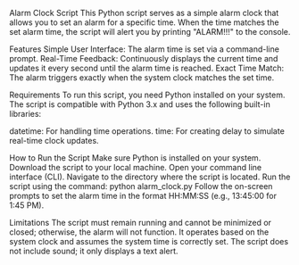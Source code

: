 Alarm Clock Script
This Python script serves as a simple alarm clock that allows you to set an alarm for a specific time. When the time matches the set alarm time, the script will alert you by printing "ALARM!!!" to the console.

Features
Simple User Interface: The alarm time is set via a command-line prompt.
Real-Time Feedback: Continuously displays the current time and updates it every second until the alarm time is reached.
Exact Time Match: The alarm triggers exactly when the system clock matches the set time.

Requirements
To run this script, you need Python installed on your system. The script is compatible with Python 3.x and uses the following built-in libraries:

datetime: For handling time operations.
time: For creating delay to simulate real-time clock updates.

How to Run the Script
Make sure Python is installed on your system.
Download the script to your local machine.
Open your command line interface (CLI).
Navigate to the directory where the script is located.
Run the script using the command:
python alarm_clock.py
Follow the on-screen prompts to set the alarm time in the format HH:MM:SS (e.g., 13:45:00 for 1:45 PM).

Limitations
The script must remain running and cannot be minimized or closed; otherwise, the alarm will not function.
It operates based on the system clock and assumes the system time is correctly set.
The script does not include sound; it only displays a text alert.
